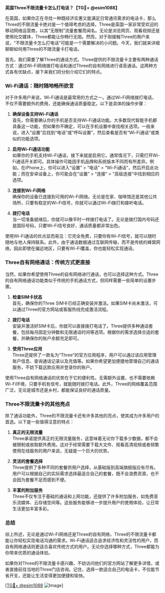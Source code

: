 **英国Three不限流量卡怎么打电话？【TG💪+ @esim1088】**

在英国，如果你正在寻找一种既经济实惠又能满足日常通讯需求的电话卡，那么Three的不限流量卡绝对是一个值得考虑的选择。Three是英国一家非常受欢迎的移动网络运营商，以其“无限制”流量套餐而闻名。无论是浏览网页、观看视频还是使用社交媒体，Three都能让你畅行无阻。然而，对于刚接触Three的用户来说，“不限流量卡怎么打电话”可能是一个需要解决的小问题。今天，我们就来详细聊聊如何用Three的不限流量卡打电话。

首先，我们需要了解Three的通话方式。Three提供的不限流量卡主要有两种通话方式：通过Wi-Fi网络拨打电话和通过Three的自有网络进行语音通话。这两种方式各有优缺点，接下来我们将分别介绍它们的特点。

### Wi-Fi通话：随时随地畅所欲言

对于许多用户来说，Wi-Fi通话是最常用的方式之一。通过Wi-Fi网络拨打电话，不仅不需要额外的费用，还能确保通话质量稳定。以下是具体的操作步骤：

1. **确保设备支持Wi-Fi通话**  
   首先，你需要确认你的手机是否支持Wi-Fi通话功能。大多数现代智能手机都具备这一功能，但如果你不确定，可以在手机设置中查找相关选项。一般来说，进入“设置”后找到“电话”或“呼叫设置”，然后查看是否有“Wi-Fi通话”或类似的功能选项。

2. **启用Wi-Fi通话功能**  
   如果你的手机支持Wi-Fi通话，接下来就是启用它。通常情况下，只需打开Wi-Fi通话开关即可。具体操作可能因手机品牌和系统版本不同而有所差异。例如，在iPhone上，你可以进入“设置” > “电话” > “Wi-Fi通话”，然后开启此功能；而在安卓设备上，你可能会在“设置” > “连接” > “高级连接”中找到相应的选项。

3. **连接到Wi-Fi网络**  
   确保你的设备已连接到可用的Wi-Fi网络。无论是在家、咖啡馆还是其他公共场所，只要有稳定的Wi-Fi信号，你就可以通过Wi-Fi拨打和接听电话。

4. **拨打电话**  
   当一切准备就绪后，你就可以像平时一样拨打电话了。无论是拨打国内号码还是国际号码，只要Wi-Fi信号良好，通话质量都非常出色。

使用Wi-Fi通话的优点显而易见：它完全免费，只要你有Wi-Fi信号，就可以随时随地与他人保持联系。此外，由于通话数据通过互联网传输，而不是传统的蜂窝网络，因此即使在偏远地区，只要有Wi-Fi覆盖，你也能轻松实现通话。

### Three自有网络通话：传统方式更直接

当然，如果你希望使用Three的自有网络进行通话，也可以选择这种方式。Three的自有网络通话功能类似于传统的手机通话方式，但同样需要一些简单的设置步骤。

1. **检查SIM卡状态**  
   首先，确保你的Three SIM卡已经正确安装并激活。如果SIM卡尚未激活，可以通过Three的官方网站或客服热线完成激活流程。

2. **拨打电话**  
   安装并激活好SIM卡后，你就可以直接拨打电话了。Three提供多种通话套餐，包括每月固定分钟数和无限通话时间等选项。根据你的需求选择合适的套餐，并确保你的账户余额充足即可。

3. **使用Three应用**  
   Three还提供了一款名为“Three”的官方应用程序，用户可以通过该应用管理账户信息、查询通话记录以及充值等。如果你希望更加便捷地管理自己的通话服务，不妨下载这款应用并登录你的账户。

使用Three自有网络通话的优势在于它的便利性。无需额外设置，也不需要依赖Wi-Fi环境，只要手机有信号，就能随时拨打电话。此外，Three的网络覆盖范围广泛，无论是城市还是乡村，都能保证良好的通话质量。

### Three不限流量卡的其他亮点

除了通话功能外，Three的不限流量卡还有许多其他的亮点，使其成为许多用户的首选。以下是一些值得注意的特点：

1. **真正的无限流量**  
   Three承诺提供真正的无限流量服务，这意味着无论你下载多少数据，都不会被限制或收取额外费用。这对于经常需要下载大文件、观看高清视频或者频繁使用在线服务的用户来说，无疑是一个巨大的优势。

2. **灵活的套餐选择**  
   Three提供了多种不同的套餐供用户选择，从基础版到高端旗舰版应有尽有。用户可以根据自己的实际需求选择最适合自己的套餐，既不会浪费资源，也不会因为套餐不足而感到不便。

3. **丰富的附加服务**  
   Three不仅专注于基础的通话和上网功能，还提供了许多附加服务，如免费音乐流媒体、云存储空间等。这些服务能够进一步提升用户的使用体验，让日常生活更加丰富多彩。

### 总结

综上所述，无论是通过Wi-Fi网络还是Three的自有网络，Three的不限流量卡都能让你轻松实现电话沟通的需求。Wi-Fi通话适合追求经济性和灵活性的用户，而自有网络通话则更适合喜欢传统方式的用户。无论你选择哪种方式，Three都能为你带来优质的通话体验。

如果你对Three的不限流量卡感兴趣，不妨访问他们的官方网站了解更多详情，或者直接前往当地的Three门店咨询。记住，选择一款适合自己的电话卡，不仅能节省开支，还能让生活变得更加便捷和愉快。

[[TG💪+ @esim1088](https://t.me/s/esim1088) ![Image](https://i.postimg.cc/4NQfJmqS/Snipaste-2025-05-13-00-14-12.png)]